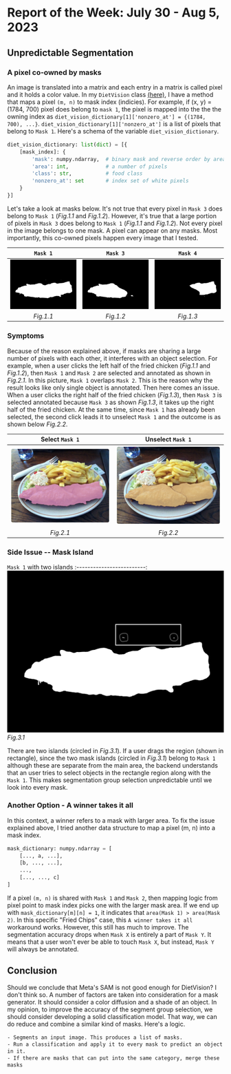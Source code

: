 # Report of the Week: July 30 - Aug 5, 2023

## Unpredictable Segmentation

### A pixel co-owned by masks

An image is translated into a matrix and each entry in a matrix is called pixel and it holds a color value. In my `DietVision` class [(here)]('../../../../app/diet_vision.py'), I have a method that maps a pixel `(m, n)` to mask index (indicies). For example, if (x, y) = (1784, 700) pixel does belong to `mask 1`, the pixel is mapped into the the the owning index as `diet_vision_dictionary[1]['nonzero_at'] = {(1784, 700), ...}`. `diet_vision_dictionary[1]['nonzero_at']` is a list of pixels that belong to `Mask 1`. Here's a schema of the variable `diet_vision_dictionary`.

```python
diet_vision_dictionary: list(dict) = [{
    [mask_index]: {
        'mask': numpy.ndarray,  # binary mask and reverse order by area (bigger comes first)
        'area': int,            # a number of pixels
        'class': str,           # food class
        'nonzero_at': set       # index set of white pixels
    }
}]
```

Let's take a look at masks below. It's not true that every pixel in `Mask 3` does belong to `Mask 1` (*Fig.1.1* and *Fig.1.2*). However, it's true that a large portion of pixels in `Mask 3` does belong to `Mask 1` (*Fig.1.1* and *Fig.1.2*). Not every pixel in the image belongs to one mask. A pixel can appear on any masks. Most importantly, this co-owned pixels happen every image that I tested.

`Mask 1`             |  `Mask 3`              | `Mask 4`
:-------------------------:|:--------------------------:|:-------------------------:
![](../images/mask_1.png)  |  ![](../images/mask_3.png) | ![](../images/mask_4.png)
*Fig.1.1*                  | *Fig.1.2*                  | *Fig.1.3*

### Symptoms

Because of the reason explained above, if masks are sharing a large number of pixels with each other, it interferes with an object selection. For example, when a user clicks the left half of the fried chicken (*Fig.1.1* and *Fig.1.2*), then `Mask 1` and `Mask 2` are selected and annotated as shown in *Fig.2.1*. In this picture, `Mask 1` overlaps `Mask 2`. This is the reason why the result looks like only single object is annotated. Then here comes an issue. When a user clicks the right half of the fried chicken (*Fig.1.3*), then `Mask 3` is selected annotated because `Mask 3` as shown *Fig.1.3*, it takes up the right half of the fried chicken. At the same time, since `Mask 1` has already been selected, the second click leads it to unselect `Mask 1` and the outcome is as shown below *Fig.2.2*. 

Select `Mask 1`              |  Unselect `Mask 1`
:-------------------------:|:--------------------------:
![](../images/mask1_click.png)|![](../images/mask1_unclick.png)
*Fig.2.1*                  | *Fig.2.2*

### Side Issue -- Mask Island

`Mask 1` with two islands
:-------------------------:
![](../images/mask_1_island.png)
*Fig.3.1*                  

There are two islands (circled in *Fig.3.1*). If a user drags the region (shown in rectangle), since the two mask islands (circled in *Fig.3.1*) belong to `Mask 1` although these are separate from the main area, the backend understands that an user tries to select objects in the rectangle region along with the `Mask 1`. This makes segmentation group selection unpredictable until we look into every mask.

### Another Option - A winner takes it all

In this context, a winner refers to a mask with larger area. To fix the issue explained above, I tried another data structure to map a pixel (m, n) into a mask index.

```python
mask_dictionary: numpy.ndarray = [
    [..., a, ...], 
    [b, ..., ...],
    ...,
    [..., ..., c]
]
```

If a pixel `(m, n)` is shared with `Mask 1` and `Mask 2`, then mapping logic from pixel point to mask index picks one with the larger mask area. If we end up with `mask_dictionary[m][n] = 1`, it indicates that `area(Mask 1) > area(Mask 2)`. In this specific "Fried Chips" case, this `A winner takes it all` workaround works. However, this still has much to improve. The segmentation accuracy drops when `Mask X` is entirely a part of `Mask Y`. It means that a user won't ever be able to touch `Mask X`, but instead, `Mask Y` will always be annotated. 

## Conclusion

Should we conclude that Meta's SAM is not good enough for DietVision? I don't think so. A number of factors are taken into consideration for a mask generator. It should consider a color diffusion and a shade of an object. In my opinion, to improve the accuracy of the segment group selection, we should consider developing a solid classification model. That way, we can do reduce and combine a similar kind of masks. Here's a logic.

```text
- Segments an input image. This produces a list of masks.
- Run a classification and apply it to every mask to predict an object in it.
- If there are masks that can put into the same category, merge these masks
```
